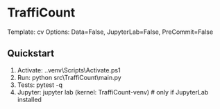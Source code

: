 ﻿# TraffiCount

Template: cv
Options: Data=False, JupyterLab=False, PreCommit=False

## Quickstart
1. Activate: .\.venv\Scripts\Activate.ps1
2. Run:      python src\TraffiCount\main.py
3. Tests:    pytest -q
4. Jupyter:  jupyter lab   (kernel: TraffiCount-venv)   # only if JupyterLab installed

